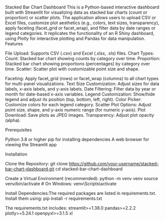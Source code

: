 Stacked Bar Chart Dashboard
This is a Python-based interactive dashboard built with Streamlit for visualizing data as stacked bar charts (count or proportion) or scatter plots. The application allows users to upload CSV or Excel files, customize plot aesthetics (e.g., colors, text sizes, transparency), apply faceting (facet_grid or facet_wrap), and filter data by date ranges or legend categories. It replicates the functionality of an R Shiny dashboard, using Plotly for interactive plotting and Pandas for data manipulation.
Features

File Upload: Supports CSV (.csv) and Excel (.xlsx, .xls) files.
Chart Types:
Count: Stacked bar chart showing counts by category over time.
Proportion: Stacked bar chart showing proportions (percentages) by category over time.
Scatter: Scatter plot with customizable point size and shape.


Faceting: Apply facet_grid (rows) or facet_wrap (columns) to all chart types for multi-panel visualizations.
Text Size Customization: Adjust sizes for data labels, x-axis labels, and y-axis labels.
Date Filtering: Filter data by year or month for date-based x-axis variables.
Legend Customization: Show/hide legend and adjust its position (top, bottom, left, right).
Color Picker: Customize colors for each legend category.
Scatter Plot Options: Adjust point size, shape, and y-axis numeric range (for numeric y-axis).
Plot Download: Save plots as JPEG images.
Transparency: Adjust plot opacity (alpha).

Prerequisites

Python 3.8 or higher
pip for installing dependencies
A web browser for viewing the Streamlit app

Installation

Clone the Repository:
git clone https://github.com/your-username/stacked-bar-chart-dashboard.git
cd stacked-bar-chart-dashboard


Create a Virtual Environment (recommended):
python -m venv venv
source venv/bin/activate  # On Windows: venv\Scripts\activate


Install Dependencies:The required packages are listed in requirements.txt. Install them using:
pip install -r requirements.txt

The requirements.txt includes:
streamlit>=1.38.0
pandas>=2.2.2
plotly>=5.24.1
openpyxl>=3.1.5
xl


